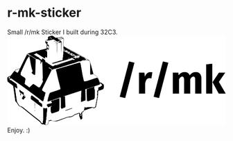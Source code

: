 # r-mk-sticker
Small /r/mk Sticker I built during 32C3.
![/r/mk](https://raw.githubusercontent.com/yakshed/r-mk-sticker/master/sticker.png)
Enjoy. :)

